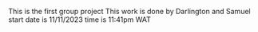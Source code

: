 This is the first group project
This work is done by Darlington and Samuel
start date is 11/11/2023
time is 11:41pm WAT
